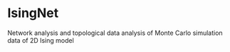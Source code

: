 # IsingNet
Network analysis and topological data analysis of Monte Carlo simulation data of 2D Ising model

